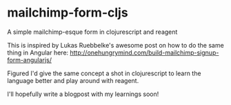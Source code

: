 # mailchimp-form-cljs
A simple mailchimp-esque form in clojurescript and reagent

This is inspired by Lukas Ruebbelke's awesome post on how to do the same thing in Angular here: http://onehungrymind.com/build-mailchimp-signup-form-angularjs/

Figured I'd give the same concept a shot in clojurescript to learn the language better and play around with reagent.

I'll hopefully write a blogpost with my learnings soon!
